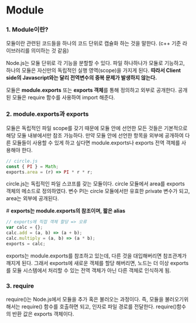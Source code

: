 # Module
### 1. Module이란?
모듈이란 관련된 코드들을 하나의 코드 단위로 캡슐화 하는 것을 말한다. (c++ 기준 라이브러리를 의미하는 것 같음)

Node.js는 모듈 단위로 각 기능을 분할할 수 있다. 파일 하나하나가 모듈로 기능하고, 하나의 모듈은 자신만의 독립적인 실행 영역(scope)을 가지게 된다. **따라서 Client side의 Javascript와는 달리 전역변수의 중복 문제가 발생하지 않는다.**

모듈은 **module.exports** 또는 **exports 객체**를 통해 정의하고 외부로 공개한다. 공개된 모듈은 require 함수를 사용하여 import 해준다.


### 2. module.exports과 exports

모듈은 독립적인 파일 scope를 갖기 때문에 모듈 안에 선언한 모든 것들은 기본적으로 해당 모듈 내뷰에서만 참조 가능하다. 만약 모듈 안에 선언한 항목을 외부에 공개하여 다른 모듈들이 사용할 수 있게 하고 싶다면 module.exports나 exports 전역 객체를 사용해야 한다.

```javascript
// circle.js
const { PI } = Math;
exports.area = (r) => PI * r * r;
```
circle.js는 독립적인 파일 스코프를 갖는 모듈이다. circle 모듈에서 area를 exports 객체의 메소드로 정의하였다. 변수 PI는 circle 모듈에서만 유효한 private 변수가 되고, area는 외부에 공개된다.

&#35; **exports는 module.exports의 참조이며, 짧은 alias**

```javascript
// exports에 직접 객체 할당 => 오류
var calc = {};
calc.add = (a, b) => (a + b);
calc.multiply = (a, b) => (a * b);
exports = calc;
```
exports는 module.exports를 참조하고 있는데, 다른 것을 대입해버리면 참조관계가 깨지게 된다. 그래서 exports에 새로운 객체를 할당 해버리면, 노드는 더 이상 exports를 모듈 시스템에서 처리할 수 있는 전역 객체가 아닌 다른 객체로 인식하게 됨.

### 3. require
require()는 Node.js에서 모듈을 추가 혹은 불러오는 과정이다. 즉, 모듈을 불러오기위해서는 require() 함수를 호출하면 되고, 인자로 파일 경로를 전달한다. require()함수의 반환 값은 exports 객체이다.